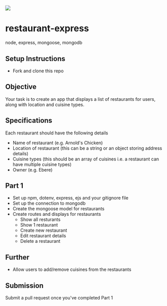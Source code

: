 # ![](https://ga-dash.s3.amazonaws.com/production/assets/logo-9f88ae6c9c3871690e33280fcf557f33.png)

# restaurant-express
node, express, mongoose, mongodb

## Setup Instructions
- Fork and clone this repo

## Objective
Your task is to create an app that displays a list of restaurants for users, along with location and cuisine types.

## Specifications
Each restaurant should have the following details
- Name of restaurant (e.g. Arnold's Chicken)
- Location of restaurant (this can be a string or an object storing address details)
- Cuisine types (this should be an array of cuisines i.e. a restaurant can have multiple cuisine types)
- Owner (e.g. Ebere)

## Part 1
- Set up npm, dotenv, express, ejs and your gitignore file
- Set up the connection to mongodb
- Create the mongoose model for restaurants 
- Create routes and displays for restaurants
  - Show all resturants
  - Show 1 restaurant
  - Create new restaurant
  - Edit restaurant details
  - Delete a restaurant

## Further
- Allow users to add/remove cuisines from the restaurants

## Submission
Submit a pull request once you've completed Part 1

